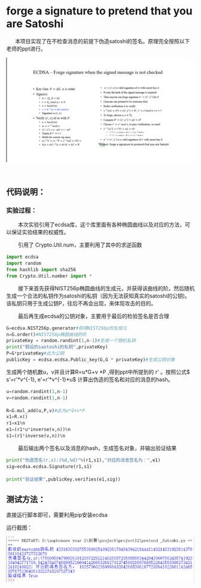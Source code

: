 # forge a signature to pretend that you are Satoshi

      本项目实现了在不检查消息的前提下伪造satoshi的签名。原理完全按照以下老师的ppt进行。

![是](./ppt.png)

    

## 代码说明：

### 实验过程：

        本次实验引用了ecdsa库，这个库里面有各种椭圆曲线以及对应的方法，可以保证实验结果的权威性。

        引用了 Crypto.Util.num，主要利用了其中的求逆函数

```python
import ecdsa
import random
from hashlib import sha256
from Crypto.Util.number import *
```

        接下来首先获得NIST256p椭圆曲线的生成元，并获得该曲线的阶。然后随机生成一个合法的私钥作为satoshi的私钥（因为无法获知真实的satoshi的公钥)。该私钥只用于生成公钥P，往后不再会出现，来体现攻击的目的。

        最后再生成ecdsa的公钥对象，主要用于最后的检验签名是否合理

```python
G=ecdsa.NIST256p.generator#获得NIST256p的生成元
n=G.order()#NIST256p椭圆曲线的阶
privateKey = random.randint(1,n-1)#生成一个随机私钥
print("假设的saotoshi的私钥",privateKey)
P=G*privateKey#此为公钥
publicKey = ecdsa.ecdsa.Public_key(G,G * privateKey)#生成公钥对象
```

生成两个随机数u，v并且计算R=u*G+v *P ,得到ppt中所提到的 r' 。按照公式$ s'=r'*v^{-1}$,$ e'=r'*v^{-1}*u$  计算出伪造的签名和对应的消息的hash。

```python
u=random.randint(1,n-1)
v=random.randint(1,n-1)

R=G.mul_add(u,P,v)#此为u*G+v*P
x1=R.x()
r1=x1%n
e1=(r1*u*inverse(v,n))%n
s1=(r1*inverse(v,n))%n
```

        最后输出两个签名以及消息的hash，生成签名对象，并输出验证结果

```python
print("伪造签名(r,s):(%d,%d)"%(r1,s1),"对应的消息签名为：",e1)
sig=ecdsa.ecdsa.Signature(r1,s1)

print("验证结果",publicKey.verifies(e1,sig))
```

## 测试方法：

直接运行脚本即可，需要利用pip安装ecdsa

运行截图：

![啊](./运行结果.png)